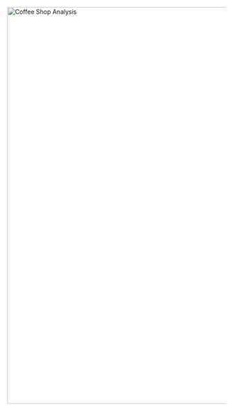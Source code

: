 <img width="914" alt="Coffee Shop Analysis" src="https://github.com/user-attachments/assets/356eb62a-2e6f-417b-95ee-981d06d7128c">
